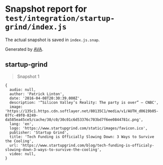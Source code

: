 # Snapshot report for `test/integration/startup-grind/index.js`

The actual snapshot is saved in `index.js.snap`.

Generated by [AVA](https://avajs.dev).

## startup-grind

> Snapshot 1

    {
      audio: null,
      author: 'Patrick Linton',
      date: '2016-04-08T20:30:39.000Z',
      description: '“Silicon Valley’s Reality: The party is over” – CNBC',
      image: 'https://135c1.https.cdn.softlayer.net/80135C1/media/v1/AUTH_d0619b05-07fc-49f0-8249-da585ea45ce5/cache/30/c0/30c01c6d53376c703bd7f6ee0844781c.png',
      lang: 'en',
      logo: 'https://www.startupgrind.com/static/images/favicon.ico',
      publisher: 'Startup Grind',
      title: 'Tech Funding is Officially Slowing Down: 3 Ways to Survive the Cooling',
      url: 'https://www.startupgrind.com/blog/tech-funding-is-officialy-slowing-down-3-ways-to-survive-the-cooling',
      video: null,
    }
